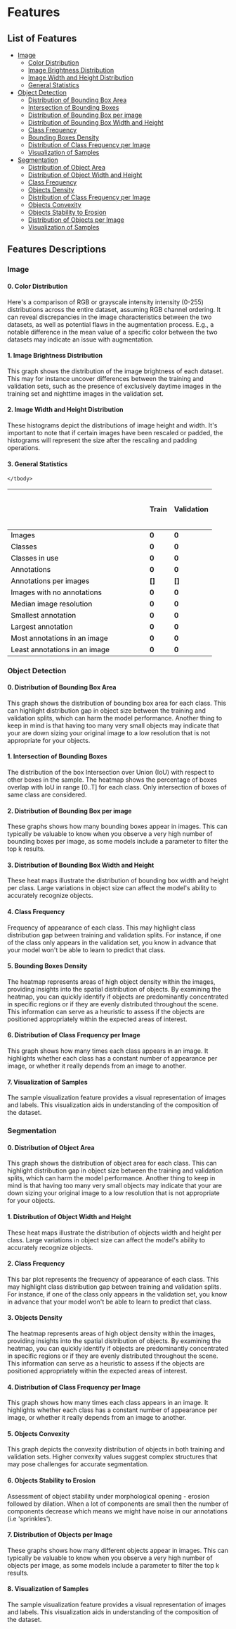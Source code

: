 # Features

## List of Features

- [Image](#image)
    - [Color Distribution](#0.-color-distribution)
    - [Image Brightness Distribution](#1.-image-brightness-distribution)
    - [Image Width and Height Distribution](#2.-image-width-and-height-distribution)
    - [General Statistics](#3.-general-statistics)
- [Object Detection](#object-detection)
    - [Distribution of Bounding Box Area](#0.-distribution-of-bounding-box-area)
    - [Intersection of Bounding Boxes](#1.-intersection-of-bounding-boxes)
    - [Distribution of Bounding Box per image](#2.-distribution-of-bounding-box-per-image)
    - [Distribution of Bounding Box Width and Height](#3.-distribution-of-bounding-box-width-and-height)
    - [Class Frequency](#4.-class-frequency)
    - [Bounding Boxes Density](#5.-bounding-boxes-density)
    - [Distribution of Class Frequency per Image](#6.-distribution-of-class-frequency-per-image)
    - [Visualization of Samples](#7.-visualization-of-samples)
- [Segmentation](#segmentation)
    - [Distribution of Object Area](#0.-distribution-of-object-area)
    - [Distribution of Object Width and Height](#1.-distribution-of-object-width-and-height)
    - [Class Frequency](#2.-class-frequency)
    - [Objects Density](#3.-objects-density)
    - [Distribution of Class Frequency per Image](#4.-distribution-of-class-frequency-per-image)
    - [Objects Convexity](#5.-objects-convexity)
    - [Objects Stability to Erosion](#6.-objects-stability-to-erosion)
    - [Distribution of Objects per Image](#7.-distribution-of-objects-per-image)
    - [Visualization of Samples](#8.-visualization-of-samples)


## Features Descriptions

### Image

#### 0. Color Distribution

Here's a comparison of RGB or grayscale intensity intensity (0-255) distributions across the entire dataset, assuming RGB channel ordering. 
It can reveal discrepancies in the image characteristics between the two datasets, as well as potential flaws in the augmentation process. 
E.g., a notable difference in the mean value of a specific color between the two datasets may indicate an issue with augmentation.

#### 1. Image Brightness Distribution

This graph shows the distribution of the image brightness of each dataset. 
This may for instance uncover differences between the training and validation sets, such as the presence of exclusively daytime images in the training set and nighttime images in the validation set.

#### 2. Image Width and Height Distribution

These histograms depict the distributions of image height and width. It's important to note that if certain images have been rescaled or padded, the histograms will represent the size after the rescaling and padding operations.

#### 3. General Statistics

<table align="center" border="0" cellpadding="1" cellspacing="1" style="width:800px">
    <thead>
    <tr>
        <th scope="col" style="column-width: 300px;">
            <h2>&nbsp;</h2>
        </th>
        <th scope="col" class="train_header">
            <strong>Train</strong>
        </th>
        <th scope="col" class="val_header">
            <strong>Validation</strong>
        </th>
    </tr>
    </thead>
    <tbody>
    <tr>
        <td style="text-align:left; color:black;">Images</td>
        <td class="train_header"><strong>0</strong></td>
        <td class="val_header"><strong>0</strong></td>
    </tr>
    <tr>
        <td style="text-align:left; color:black;">Classes</td>
        <td class="train_header"><strong>0</strong></td>
        <td class="val_header"><strong>0</strong></td>
    </tr>
    <tr>
        <td style="text-align:left; color:black;">Classes in use</td>
        <td class="train_header"><strong>0</strong></td>
        <td class="val_header"><strong>0</strong></td>
    </tr>
    <tr>
        <td style="text-align:left; color:black;">Annotations</td>
        <td class="train_header"><strong>0</strong></td>
        <td class="val_header"><strong>0</strong></td>
    </tr>
    <tr>
        <td style="text-align:left; color:black;">Annotations per images</td>
        <td class="train_text"><strong>[]</strong></td>
        <td class="val_text"><strong>[]</strong></td>
    </tr>
    <tr>
        <td style="text-align:left; color:black;">Images with no annotations</td>
        <td class="train_text"><strong>0</strong></td>
        <td class="val_text"><strong>0</strong></td>
    </tr>
    <tr>
        <td style="text-align:left; color:black;">Median image resolution</td>
        <td class="train_text"><strong>0</strong></td>
        <td class="val_text"><strong>0</strong></td>
    </tr>
    <tr>
        <td style="text-align:left; color:black;">Smallest annotation</td>
        <td class="train_text"><strong>0</strong></td>
        <td class="val_text"><strong>0</strong></td>
    </tr>
    <tr>
        <td style="text-align:left; color:black;">Largest annotation</td>
        <td class="train_text"><strong>0</strong></td>
        <td class="val_text"><strong>0</strong></td>
    </tr>
    <tr>
        <td style="text-align:left; color:black;">Most annotations in an image</td>
        <td class="train_text"><strong>0</strong></td>
        <td class="val_text"><strong>0</strong></td>
    </tr>
    <tr>
        <td style="text-align:left; color:black;">Least annotations in an image</td>
        <td class="train_text"><strong>0</strong></td>
        <td class="val_text"><strong>0</strong></td>
    </tr>

    </tbody>
</table>


### Object Detection

#### 0. Distribution of Bounding Box Area

This graph shows the distribution of bounding box area for each class. This can highlight distribution gap in object size between the training and validation splits, which can harm the model performance. 
Another thing to keep in mind is that having too many very small objects may indicate that your are down sizing your original image to a low resolution that is not appropriate for your objects.

#### 1. Intersection of Bounding Boxes

The distribution of the box Intersection over Union (IoU) with respect to other boxes in the sample. The heatmap shows the percentage of boxes overlap with IoU in range [0..T] for each class. Only intersection of boxes of same class are considered.

#### 2. Distribution of Bounding Box per image

These graphs shows how many bounding boxes appear in images. 
This can typically be valuable to know when you observe a very high number of bounding boxes per image, as some models include a parameter to filter the top k results.

#### 3. Distribution of Bounding Box Width and Height

These heat maps illustrate the distribution of bounding box width and height per class. 
Large variations in object size can affect the model's ability to accurately recognize objects.

#### 4. Class Frequency

Frequency of appearance of each class. This may highlight class distribution gap between training and validation splits. 
For instance, if one of the class only appears in the validation set, you know in advance that your model won't be able to learn to predict that class.

#### 5. Bounding Boxes Density

The heatmap represents areas of high object density within the images, providing insights into the spatial distribution of objects. By examining the heatmap, you can quickly identify if objects are predominantly concentrated in specific regions or if they are evenly distributed throughout the scene. This information can serve as a heuristic to assess if the objects are positioned appropriately within the expected areas of interest.

#### 6. Distribution of Class Frequency per Image

This graph shows how many times each class appears in an image. It highlights whether each class has a constant number of appearance per image, or whether it really depends from an image to another.

#### 7. Visualization of Samples

The sample visualization feature provides a visual representation of images and labels. This visualization aids in understanding of the composition of the dataset.


### Segmentation

#### 0. Distribution of Object Area

This graph shows the distribution of object area for each class. This can highlight distribution gap in object size between the training and validation splits, which can harm the model performance. 
Another thing to keep in mind is that having too many very small objects may indicate that your are down sizing your original image to a low resolution that is not appropriate for your objects.

#### 1. Distribution of Object Width and Height

These heat maps illustrate the distribution of objects width and height per class. 
Large variations in object size can affect the model's ability to accurately recognize objects.

#### 2. Class Frequency

This bar plot represents the frequency of appearance of each class. This may highlight class distribution gap between training and validation splits. For instance, if one of the class only appears in the validation set, you know in advance that your model won't be able to learn to predict that class.

#### 3. Objects Density

The heatmap represents areas of high object density within the images, providing insights into the spatial distribution of objects. By examining the heatmap, you can quickly identify if objects are predominantly concentrated in specific regions or if they are evenly distributed throughout the scene. This information can serve as a heuristic to assess if the objects are positioned appropriately within the expected areas of interest.

#### 4. Distribution of Class Frequency per Image

This graph shows how many times each class appears in an image. It highlights whether each class has a constant number of appearance per image, or whether it really depends from an image to another.

#### 5. Objects Convexity

This graph depicts the convexity distribution of objects in both training and validation sets. 
Higher convexity values suggest complex structures that may pose challenges for accurate segmentation.

#### 6. Objects Stability to Erosion

Assessment of object stability under morphological opening - erosion followed by dilation. When a lot of components are small then the number of components decrease which means we might have noise in our annotations (i.e 'sprinkles').

#### 7. Distribution of Objects per Image

These graphs shows how many different objects appear in images. 
This can typically be valuable to know when you observe a very high number of objects per image, as some models include a parameter to filter the top k results.

#### 8. Visualization of Samples

The sample visualization feature provides a visual representation of images and labels. This visualization aids in understanding of the composition of the dataset.
